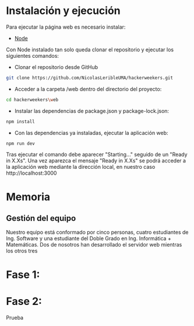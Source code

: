 # Instalación y ejecución
Para ejecutar la página web es necesario instalar:
- [Node](https://nodejs.org/en/download/source-code)

Con Node instalado tan solo queda clonar el repositorio y ejecutar los siguientes comandos:
- Clonar el repositorio desde GitHub
```bash
git clone https://github.com/NicolasLeribleUMA/hackerweekers.git
```
- Acceder a la carpeta /web dentro del directorio del proyecto:
```bash
cd hackerweekers\web
```
- Instalar las dependencias de package.json y package-lock.json:
```bash
npm install
```
- Con las dependencias ya instaladas, ejecutar la aplicación web:
```bash
npm run dev
```

Tras ejecutar el comando debe aparecer "Starting..." seguido de un "Ready in X.Xs". Una vez aparezca el mensaje "Ready in X.Xs" se podrá acceder a la aplicación web mediante la dirección local, en nuestro caso http://localhost:3000

# Memoria
## Gestión del equipo

Nuestro equipo está conformado por cinco personas, cuatro estudiantes de Ing. Software y una estudiante del Doble Grado en Ing. Informática + Matemáticas. Dos de nosotros han desarrollado el servidor web mientras los otros tres 

# Fase 1:





















































# Fase 2:
Prueba


























